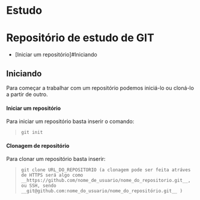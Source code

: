 # Estudo
# Repositório de estudo de GIT

* [Iniciar um repositório]#Iniciando

## Iniciando

 Para começar a trabalhar com um repositório podemos iniciá-lo ou cloná-lo a partir de outro.

#### Iniciar um repositório
 Para iniciar um repositório basta inserir o comando:

 > `git init`

#### Clonagem de repositório
 Para clonar um repositório basta inserir:
 > `git clone URL_DO_REPOSITORIO (a clonagem pode ser feita atráves de HTTPS será algo como __https://github.com/nome_de_usuario/nome_do_repositorio.git__, ou SSH, sendo __git@github.com:nome_do_usuario/nome_do_repositório.git__ )`
